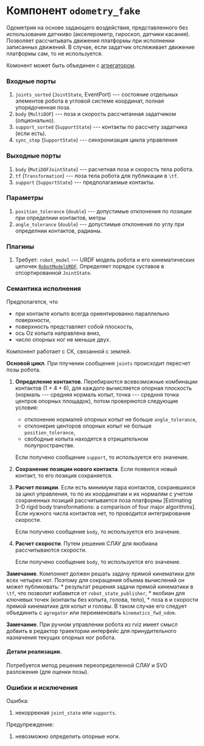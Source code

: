 Компонент `odometry_fake`
================

Одометрия на основе задающего воздействия, представленного без использования датчкиво (акселерометр, гироскоп, датчики касания).
Позволяет рассчитывать движения платформы при исполнении записанных движений. В случае, если задатчик отслеживает 
движение платформы сам, то не используется.

Комонент может быть объединен с [агрегатором](agregator_gait).

### Входные порты

1. `joints_sorted` (`JointState`, EventPort) --- состояние отдельных элементов робота в угловой системе координат, полная упорядоченная поза.
1. `body` (`MultiDOF`) --- поза и скорость рассчитанная задатчиком (опционально).
1. `support_sorted` (`SupportState`) --- контакты по рассчету задатчика (если есть).
1. `sync_step` (`SupportState`) --- синхронизация цикла управления

### Выходные порты

1. `body` (`MutiDOFJointState`) --- расчетная поза и скорость тела робота.
1. `tf` (`Transformation`) --- поза тела робота для публикации в `\tf`.
1. `support` (`SupportState`) --- предполагаемые контакты.

### Параметры

1. `position_tolerance` (`double`) --- допустимые отклонения по позиции при определнии контактов, метры
1. `angle_tolerance` (`double`) --- допустимые отклонения по углу при определнии контактов, радианы.

### Плагины

1. Требует: `robot_model` --- URDF модель робота и его кинематических цепочек [`RobotModelURDF`](components-kinematics). 
    Определяет порядок суставов в отсортированной `JointState`.

### Семантика исполнения

Предполагется, что
* при контакте копыто всегда ориентированно параллельно поверхности,
* поверхность представляет собой плоскость, 
* ось Oz копыта направлена вниз,
* число опорных ног не меньше двух.

Компонент работает с СК, связанной с землей.

**Основой цикл**. При плучении сообщения `joints` происходит пересчет позы робота. 

1. **Определение контактов**. Перебираются всевозможные комбинации контактов (1 + 4 + 6), для каждого вычисляется опорная плоскость 
    (нормаль --- средняя нормаль копыт, точка --- средння точка центров опорных площадок), потом проверяются следующие условия:
    * отклонение нормалей опорных копыт не больше `angle_tolerance`,
    * отклонерие центоров опорных копыт не больше `position_tolerance`,
    * свободные копыта находятся в отрицательном полупространстве.

    Если получено сообщение `support`, то используется его значение.

2. **Сохранение позиции нового контакта**. Если появился новый контакт, то его позиция сохраняется.

3. **Расчет позиции**. Если есть минимум пара контактов, сохранвшихся за цикл управления, то по их координатам и их нормалям с учетом сохраненных позиций рассчитывается поза платформы 
    [Estimating 3-D rigid body transformations: a comparison of four major algorithms]. Если нужного числа контактов нет, то проводится интегрирование скорости.

    Если получено сообщение `body`, то используется его значение.

4. **Расчет скорости**. Путем решения СЛАУ для якобиана рассчитываются скорости.

    Если получено сообщение `body`, то используется его значение.

**Замечание**. Компоннет должен решать задачу прямой кинематики для всех четырех ног. Поэтому для сокращения объема вычислений он может публиковать:
    * результат решения задачи прямой кинематики в `\tf`, что позволит избавится от `robot_state_publisher`,
    * якобиан для ключевых точек (контакты без копыта, голова, тело),
    * поза в и скорости прямой кинематике для копыт и головы.
В таком случае его следует объединить с `agregator` или переименовать `kinematics_fwd_odom`.

**Замечание**. При ручном управлении робота из rviz имеет смысл добвить в редактор траектории интерфейс для 
принудительного назначения текущих опорных ног робота.

#### Детали реализации.

Потребуется метод решения переопределенной СЛАУ и SVD разложения (для оценки позы). 

### Ошибки и исключения

Ошибка:
1. некоррекная `joint_state` или `supports`.

Предупреждение:
1. невозможно определить опорные ноги.

